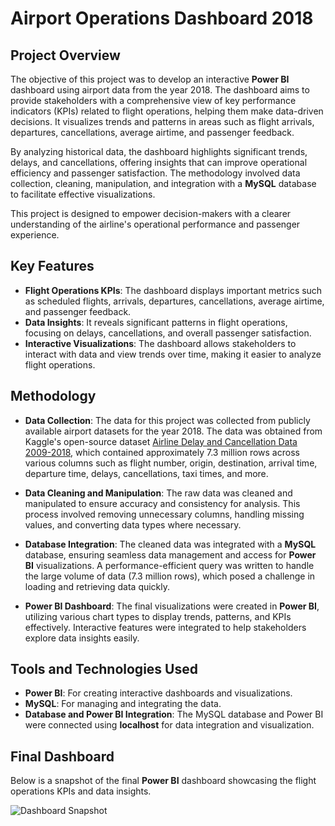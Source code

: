 # Airport Operations Dashboard 2018

## Project Overview

The objective of this project was to develop an interactive **Power BI** dashboard using airport data from the year 2018. The dashboard aims to provide stakeholders with a comprehensive view of key performance indicators (KPIs) related to flight operations, helping them make data-driven decisions. It visualizes trends and patterns in areas such as flight arrivals, departures, cancellations, average airtime, and passenger feedback.

By analyzing historical data, the dashboard highlights significant trends, delays, and cancellations, offering insights that can improve operational efficiency and passenger satisfaction. The methodology involved data collection, cleaning, manipulation, and integration with a **MySQL** database to facilitate effective visualizations.

This project is designed to empower decision-makers with a clearer understanding of the airline's operational performance and passenger experience.

## Key Features

- **Flight Operations KPIs**: The dashboard displays important metrics such as scheduled flights, arrivals, departures, cancellations, average airtime, and passenger feedback.
- **Data Insights**: It reveals significant patterns in flight operations, focusing on delays, cancellations, and overall passenger satisfaction.
- **Interactive Visualizations**: The dashboard allows stakeholders to interact with data and view trends over time, making it easier to analyze flight operations.

## Methodology

- **Data Collection**: The data for this project was collected from publicly available airport datasets for the year 2018. The data was obtained from Kaggle's open-source dataset [Airline Delay and Cancellation Data 2009-2018](https://www.kaggle.com/datasets/yuanyuwendymu/airline-delay-and-cancellation-data-2009-2018), which contained approximately 7.3 million rows across various columns such as flight number, origin, destination, arrival time, departure time, delays, cancellations, taxi times, and more.

- **Data Cleaning and Manipulation**: The raw data was cleaned and manipulated to ensure accuracy and consistency for analysis. This process involved removing unnecessary columns, handling missing values, and converting data types where necessary.

- **Database Integration**: The cleaned data was integrated with a **MySQL** database, ensuring seamless data management and access for **Power BI** visualizations. A performance-efficient query was written to handle the large volume of data (7.3 million rows), which posed a challenge in loading and retrieving data quickly.

- **Power BI Dashboard**: The final visualizations were created in **Power BI**, utilizing various chart types to display trends, patterns, and KPIs effectively. Interactive features were integrated to help stakeholders explore data insights easily.

## Tools and Technologies Used

- **Power BI**: For creating interactive dashboards and visualizations.
- **MySQL**: For managing and integrating the data.
- **Database and Power BI Integration**: The MySQL database and Power BI were connected using **localhost** for data integration and visualization.

## Final Dashboard

Below is a snapshot of the final **Power BI** dashboard showcasing the flight operations KPIs and data insights.

![Dashboard Snapshot](final_dashoard.png)
